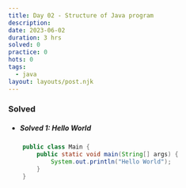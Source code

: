 ```yaml
---
title: Day 02 - Structure of Java program
description: 
date: 2023-06-02
duration: 3 hrs
solved: 0
practice: 0
hots: 0
tags:
  - java
layout: layouts/post.njk
---
```



### Solved
- #####  Solved 1: Hello World

```java
	public class Main {
		public static void main(String[] args) {
			System.out.println("Hello World");
		}
	}
```

